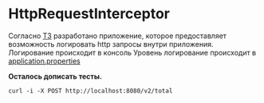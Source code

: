 # HttpRequestInterceptor

Согласно [ТЗ](TZ.md) разработано приложение, которое предоставляет возможность логировать http запросы внутри приложения.
Логирование происходит в консоль
Уровень логирование происходит в [application.properties](application.properties)

**Осталось дописать тесты.**

```shell
curl -i -X POST http://localhost:8080/v2/total
```
 